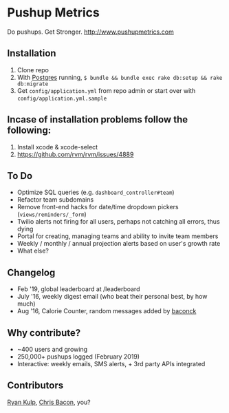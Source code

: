 # Pushup Metrics
Do pushups. Get Stronger. http://www.pushupmetrics.com

## Installation

1. Clone repo
2. With [Postgres](http://postgresapp.com/) running,  ```$ bundle && bundle exec rake db:setup && rake db:migrate```
3. Get `config/application.yml` from repo admin or start over with `config/application.yml.sample`

## Incase of installation problems follow the following:
1. Install xcode & xcode-select
2. https://github.com/rvm/rvm/issues/4889
## To Do

* Optimize SQL queries (e.g. `dashboard_controller#team`)
* Refactor team subdomains
* Remove front-end hacks for date/time dropdown pickers (`views/reminders/_form`)
* Twilio alerts not firing for all users, perhaps not catching all errors, thus dying
* Portal for creating, managing teams and ability to invite team members
* Weekly / monthly / annual projection alerts based on user's growth rate
* What else?

## Changelog

* Feb '19, global leaderboard at /leaderboard
* July '16, weekly digest email (who beat their personal best, by how much)
* Aug '16, Calorie Counter, random messages added by [baconck](https://github.com/baconck)

## Why contribute?

* ~400 users and growing
* 250,000+ pushups logged (February 2019)
* Interactive: weekly emails, SMS alerts, + 3rd party APIs integrated

## Contributors

[Ryan Kulp](https://www.ryanckulp.com), [Chris Bacon](https://github.com/baconck), you?
